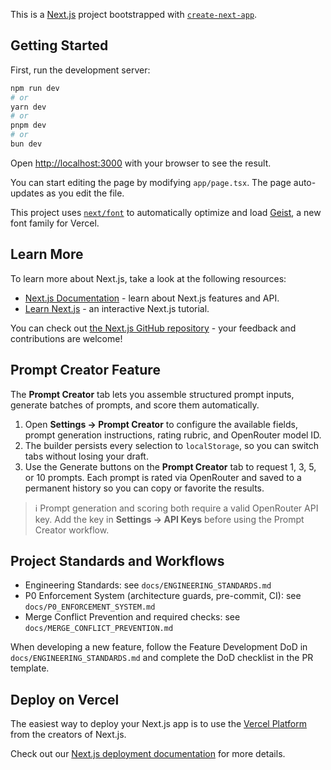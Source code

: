 This is a [Next.js](https://nextjs.org) project bootstrapped with [`create-next-app`](https://nextjs.org/docs/app/api-reference/cli/create-next-app).

## Getting Started

First, run the development server:

```bash
npm run dev
# or
yarn dev
# or
pnpm dev
# or
bun dev
```

Open [http://localhost:3000](http://localhost:3000) with your browser to see the result.

You can start editing the page by modifying `app/page.tsx`. The page auto-updates as you edit the file.

This project uses [`next/font`](https://nextjs.org/docs/app/building-your-application/optimizing/fonts) to automatically optimize and load [Geist](https://vercel.com/font), a new font family for Vercel.

## Learn More

To learn more about Next.js, take a look at the following resources:

- [Next.js Documentation](https://nextjs.org/docs) - learn about Next.js features and API.
- [Learn Next.js](https://nextjs.org/learn) - an interactive Next.js tutorial.

You can check out [the Next.js GitHub repository](https://github.com/vercel/next.js) - your feedback and contributions are welcome!

## Prompt Creator Feature

The **Prompt Creator** tab lets you assemble structured prompt inputs, generate batches of prompts, and score them automatically.

1. Open **Settings → Prompt Creator** to configure the available fields, prompt generation instructions, rating rubric, and OpenRouter model ID.
2. The builder persists every selection to `localStorage`, so you can switch tabs without losing your draft.
3. Use the Generate buttons on the **Prompt Creator** tab to request 1, 3, 5, or 10 prompts. Each prompt is rated via OpenRouter and saved to a permanent history so you can copy or favorite the results.

> ℹ️ Prompt generation and scoring both require a valid OpenRouter API key. Add the key in **Settings → API Keys** before using the Prompt Creator workflow.

## Project Standards and Workflows

- Engineering Standards: see `docs/ENGINEERING_STANDARDS.md`
- P0 Enforcement System (architecture guards, pre-commit, CI): see `docs/P0_ENFORCEMENT_SYSTEM.md`
- Merge Conflict Prevention and required checks: see `docs/MERGE_CONFLICT_PREVENTION.md`

When developing a new feature, follow the Feature Development DoD in `docs/ENGINEERING_STANDARDS.md` and complete the DoD checklist in the PR template.

## Deploy on Vercel

The easiest way to deploy your Next.js app is to use the [Vercel Platform](https://vercel.com/new?utm_medium=default-template&filter=next.js&utm_source=create-next-app&utm_campaign=create-next-app-readme) from the creators of Next.js.

Check out our [Next.js deployment documentation](https://nextjs.org/docs/app/building-your-application/deploying) for more details.
